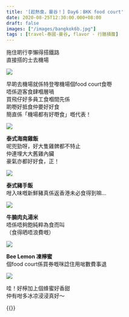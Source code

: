 ```yaml
---
title: '[趁熱食，曼谷！] Day6：BKK food court'
date: 2020-08-25T12:30:00.000+08:00
draft: false
images: ["/images/bangkok6b.jpg"]
tags : [travel-泰國-曼谷, flavor - 行膳積腹]
---
```


拖住啲行李懶得搭鐵路   
直接搭的士去機場  

![](/images/bangkok6b1.jpg)

早啲去機場就係特登嚟機場個food court食嘢  
唔係遊客食肆嗰層喎  
買飛仔好多員工食嗰間先係  
啲嘢好抵食仲要好好食  
簡直係「機場都有好嘢食」嘅代表！  

![](/images/bangkok6b2.jpg)

**泰式海南雞飯**  
呢兜勁呀，好大隻雞髀都不特止  
仲連埋大大舊雞內臟  
豪氣亦都好好食，正！

![](/images/bangkok6b3.jpg)

**泰式豬手飯**  
咁入味嘅新鮮豬真係返香港未必食得到嘛...

![](/images/bangkok6b4.jpg)

**牛腩肉丸湯米**  
唔係唔夠飽純粹為食而叫  
（食得晒唔浪費嘅）  

![](/images/bangkok6b5.jpg)

**Bee Lemon 凍檸蜜**  
個food court係買券嘅咪諗住用啱數費事退  

![](/images/bangkok6b6.jpg)

哇！好檸加上個蜂蜜好香甜  
仲有咁多冰凉浸浸真好～
  
  
{{<bangkok>}}
